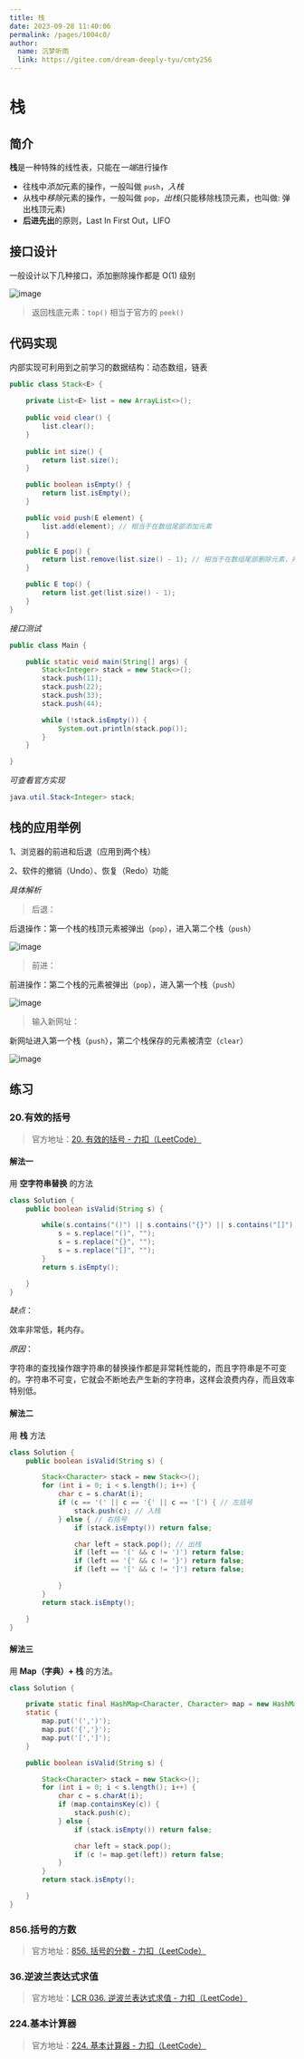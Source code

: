 ```yaml
---
title: 栈
date: 2023-09-28 11:40:06
permalink: /pages/1004c0/
author: 
  name: 沉梦听雨
  link: https://gitee.com/dream-deeply-tyu/cmty256
---
```

# 栈

## 简介

**栈**是一种特殊的线性表，只能在*一端*进行操作

- 往栈中*添加*元素的操作，一般叫做 `push`，*入栈*
- 从栈中*移除*元素的操作，一般叫做 `pop`，*出栈*(只能移除栈顶元素，也叫做: 弹出栈顶元素)
- **后进先出**的原则，Last In First Out，LIFO

## 接口设计

一般设计以下几种接口，添加删除操作都是 O(1) 级别

![image](https://cdn.jsdelivr.net/gh/cmty256/imgs-blog@main/basics/image.2noacon2gew0.webp)

> 返回栈底元素：`top()` 相当于官方的 `peek()`

## 代码实现

内部实现可利用到之前学习的数据结构：动态数组，链表

```java
public class Stack<E> {
  
	private List<E> list = new ArrayList<>();
	
	public void clear() {
		list.clear();
	}
	
	public int size() {
		return list.size();
	}

	public boolean isEmpty() {
		return list.isEmpty();
	}

	public void push(E element) {
		list.add(element); // 相当于在数组尾部添加元素
	}

	public E pop() {
		return list.remove(list.size() - 1); // 相当于在数组尾部删除元素，并返回被删除的元素
	}

	public E top() {
		return list.get(list.size() - 1);
	}
}
```

*接口测试*

```java
public class Main {

	public static void main(String[] args) {
		Stack<Integer> stack = new Stack<>();
		stack.push(11);
		stack.push(22);
		stack.push(33);
		stack.push(44);

		while (!stack.isEmpty()) {
			System.out.println(stack.pop());
		}
	}

}
```

*可查看官方实现*

```java
java.util.Stack<Integer> stack;
```

## 栈的应用举例

1、浏览器的前进和后退（应用到两个栈）

2、软件的撤销（Undo）、恢复（Redo）功能

*具体解析*

> 后退：

后退操作：第一个栈的栈顶元素被弹出（`pop`），进入第二个栈（`push`）

![image](https://cdn.jsdelivr.net/gh/cmty256/imgs-blog@main/basics/image.1sf8k9a8ac68.webp)

> 前进：

前进操作：第二个栈的元素被弹出（`pop`），进入第一个栈（`push`）

![image](https://cdn.jsdelivr.net/gh/cmty256/imgs-blog@main/basics/image.1hmzslckxyow.webp)

> 输入新网址：

新网址进入第一个栈（`push`），第二个栈保存的元素被清空（`clear`）

![image](https://cdn.jsdelivr.net/gh/cmty256/imgs-blog@main/basics/image.511xu4xeg5s0.webp)

## 练习

### 20.有效的括号

> 官方地址：[20. 有效的括号 - 力扣（LeetCode）](https://leetcode.cn/problems/valid-parentheses/)

#### 解法一

用 **空字符串替换** 的方法

```java
class Solution {
    public boolean isValid(String s) {

        while(s.contains("()") || s.contains("{}") || s.contains("[]")) {
            s = s.replace("()", "");
            s = s.replace("{}", "");
            s = s.replace("[]", "");
        }
        return s.isEmpty();

    }
}
```

*缺点*：

效率非常低，耗内存。

*原因*：

字符串的查找操作跟字符串的替换操作都是非常耗性能的，而且字符串是不可变的。字符串不可变，它就会不断地去产生新的字符串，这样会浪费内存，而且效率特别低。

#### 解法二

用 **栈** 方法

```java
class Solution {
    public boolean isValid(String s) {

        Stack<Character> stack = new Stack<>();
        for (int i = 0; i < s.length(); i++) {
            char c = s.charAt(i);
            if (c == '(' || c == '{' || c == '[') { // 左括号
                stack.push(c); // 入栈
            } else { // 右括号
                if (stack.isEmpty()) return false;

                char left = stack.pop(); // 出栈
                if (left == '(' && c != ')') return false;
                if (left == '{' && c != '}') return false;
                if (left == '[' && c != ']') return false;

            }
        }
        return stack.isEmpty();

    }
}
```

#### 解法三

用 **Map（字典）+ 栈** 的方法。

```java
class Solution {

    private static final HashMap<Character, Character> map = new HashMap<>();
    static {
        map.put('(',')');
        map.put('{','}');
        map.put('[',']');
    }

    public boolean isValid(String s) {

        Stack<Character> stack = new Stack<>();
        for (int i = 0; i < s.length(); i++) {
            char c = s.charAt(i);
            if (map.containsKey(c)) {
                stack.push(c);
            } else {
                if (stack.isEmpty()) return false;

                char left = stack.pop();
                if (c != map.get(left)) return false;
            }
        }
        return stack.isEmpty();

    }
}
```

### 856.括号的方数

> 官方地址：[856. 括号的分数 - 力扣（LeetCode）](https://leetcode.cn/problems/score-of-parentheses/)





### 36.逆波兰表达式求值

> 官方地址：[LCR 036. 逆波兰表达式求值 - 力扣（LeetCode）](https://leetcode.cn/problems/8Zf90G/)





### 224.基本计算器

> 官方地址：[224. 基本计算器 - 力扣（LeetCode）](https://leetcode.cn/problems/basic-calculator/)
